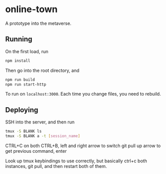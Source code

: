 # online-town

A prototype into the metaverse.

## Running

On the first load, run
```bash
npm install
```

Then go into the root directory, and
```bash
npm run build
npm run start-http
```

To run on `localhost:3000`. Each time you change files, you need to rebuild.

## Deploying

SSH into the server, and then run

```bash
tmux -S BLANK ls
tmux -S BLANK a -t [session_name]
```
CTRL+C on both
CTRL+B, left and right arrow to switch
git pull
up arrow to get previous command, enter

Look up tmux keybindings to use correctly, but basically ctrl+c both instances, git pull, and then restart both of them.
